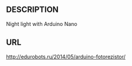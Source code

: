 ## DESCRIPTION

Night light with Arduino Nano

## URL

http://edurobots.ru/2014/05/arduino-fotorezistor/

